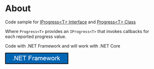 ﻿# About

Code sample for [IProgress&lt;T> Interface](https://docs.microsoft.com/en-us/dotnet/api/system.iprogress-1?view=net-5.0) and [Progress&lt;T> Class](https://docs.microsoft.com/en-us/dotnet/api/system.progress-1?view=net-5.0)

Where `Progress<T>` provides an `IProgress<T>` that invokes callbacks for each reported progress value.

Code with .NET Framework and will work with .NET Core

![img](assets/NetVersions.png)